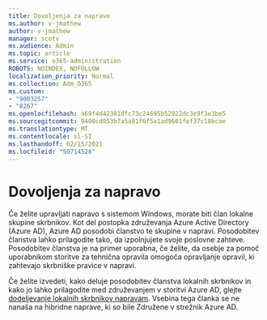 ```yaml
---
title: Dovoljenja za napravo
ms.author: v-jmathew
author: v-jmathew
manager: scotv
ms.audience: Admin
ms.topic: article
ms.service: o365-administration
ROBOTS: NOINDEX, NOFOLLOW
localization_priority: Normal
ms.collection: Adm_O365
ms.custom:
- "9003257"
- "8267"
ms.openlocfilehash: a69f4d42381dfc73c24695b52922dc3e9f3e3be5
ms.sourcegitcommit: 9400cd853b7a5a81f6f5a1ad9601fef37c18bcae
ms.translationtype: MT
ms.contentlocale: sl-SI
ms.lasthandoff: 02/15/2021
ms.locfileid: "50714528"
---
```

# <a name="device-permissions"></a>Dovoljenja za napravo

Če želite upravljati napravo s sistemom Windows, morate biti član lokalne skupine skrbnikov. Kot del postopka združevanja Azure Active Directory (Azure AD), Azure AD posodobi članstvo te skupine v napravi. Posodobitev članstva lahko prilagodite tako, da izpolnjujete svoje poslovne zahteve. Posodobitev članstva je na primer uporabna, če želite, da osebje za pomoč uporabnikom storitve za tehnična opravila omogoča opravljanje opravil, ki zahtevajo skrbniške pravice v napravi.

Če želite izvedeti, kako deluje posodobitev članstva lokalnih skrbnikov in kako jo lahko prilagodite med združevanjem v storitvi Azure AD, glejte [dodeljevanje lokalnih skrbnikov napravam](https://docs.microsoft.com/azure/active-directory/devices/assign-local-admin). Vsebina tega članka se ne nanaša na hibridne naprave, ki so bile Združene v strežnik Azure AD.
